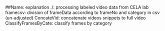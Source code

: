 ##Name: explanation
./: processing labeled video data from CELA lab
framecsv: division of frameData according to frameNo and category in csv (un-adjusted)
ConcateVid: concatenate videos snippets to full video
ClassifyFramesByCate: classify frames by category

